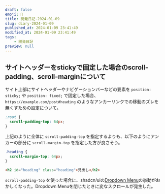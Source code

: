 ```yaml
---
draft: false
emoji: 🌳
title: 開発日記-2024-01-09
slug: diary-2024-01-09
published_at: 2024-01-09 23:41:49
modified_at: 2024-01-09 23:41:49
tags:
    - 開発日記
preview: null
---
```


## サイトヘッダーをstickyで固定した場合のscroll-padding、scroll-marginについて

サイト上部にサイトヘッダーやナビゲーションバーなどの要素を `position: sticky;` や `position: fixed;` で固定した場合、`https://example.com/post#heading` のようなアンカーリンクでの移動のズレを無くすための設定について。

```css
:root {
  scroll-padding-top: 64px;
}
```

上記のように全体に `scroll-padding-top` を指定するよりも、以下のようにアンカーの部分に `scroll-margin-top` を指定した方が良さそう。

```css
.heading {
  scroll-margin-top: 64px;
}
```

```html
<h2 id="heading" class="heading">見出し</h2>
```

`scroll-padding-top` を使った場合に、shadcn/uiの[Dropdown Menu](https://ui.shadcn.com/docs/components/dropdown-menu)の挙動がおかしくなった。Dropdown Menuを閉じたときに変なスクロールが発生した。
